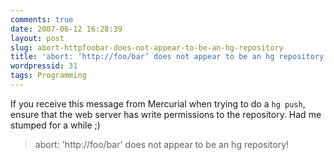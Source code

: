 ```yaml
---
comments: true
date: 2007-06-12 16:28:39
layout: post
slug: abort-httpfoobar-does-not-appear-to-be-an-hg-repository
title: 'abort: ‘http://foo/bar’ does not appear to be an hg repository!'
wordpressid: 31
tags: Programming
---
```


If you receive this message from Mercurial when trying to do a `hg push`, ensure that the web server has write permissions to the repository. Had me stumped for a while ;)





> abort: 'http://foo/bar' does not appear to be an hg repository!
